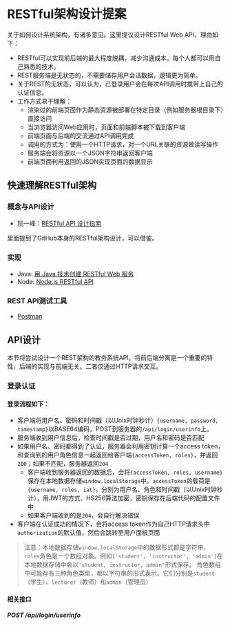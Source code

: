 # RESTful架构设计提案

关于如何设计系统架构，有诸多意见。这里提议设计RESTful Web API，理由如下：
* RESTful可以实现前后端的最大程度脱耦，减少沟通成本。每个人都可以用自己熟悉的技术。
* REST服务端是无状态的，不需要储存用户会话数据，逻辑更为简单。
* 关于REST的无状态，可以认为，已登录用户会在每次API调用时携带上自己的认证信息。
* 工作方式易于理解：
  * 渲染过的前端页面作为静态资源被部署在特定目录（例如服务器根目录下）直接访问
  * 当浏览器访问Web应用时，页面和前端脚本被下载到客户端
  * 前端页面与后端的交流通过API调用完成
  * 调用的方式为：使用一个HTTP请求，对一个URL关联的资源做读写操作
  * 服务端会将资源以一个JSON字符串返回客户端
  * 前端页面利用返回的JSON实现页面的数据显示

## 快速理解RESTful架构
### 概念与API设计
* 阮一峰：[RESTful API 设计指南](http://www.ruanyifeng.com/blog/2014/05/restful_api.html)

里面提到了GitHub本身的RESTful架构设计，可以借鉴。

### 实现
* Java: [用 Java 技术创建 RESTful Web 服务](https://www.ibm.com/developerworks/cn/web/wa-jaxrs/index.html)
* Node: [Node.js RESTful API](http://www.runoob.com/nodejs/nodejs-restful-api.html)

### REST API测试工具
* [Postman](https://www.getpostman.com/)

## API设计
本节将尝试设计一个REST架构的教务系统API。将前后端分离是一个重要的特性，后端的实现与前端无关。二者仅通过HTTP请求交互。

### 登录认证
#### 登录流程如下：
* 客户端将用户名、密码和时间戳（以Unix时钟秒计）`{username, password, timestamp}`以BASE64编码，POST到服务器的`/api/login/userinfo`上。
* 服务端收到用户信息后，检查时间戳是否过期，用户名和密码是否匹配
* 如果用户名、密码都得到了认证，服务器会利用密钥计算一个access token，和查询到的用户角色信息一起返回给客户端`{accessToken, roles}`，并返回`200`；如果不匹配，服务器返回`204`
  * 客户端收到服务器返回的数据后，会将`{accessToken, roles, username}`保存在本地数据存储`window.localStorage`中。`accessToken`的载荷是`{username, roles, iat}`，分别为用户名、角色和时间戳（以Unix时钟秒计），用JWT的方式、HS256算法加密，密钥保存在后端代码的配置文件中
  * 如果客户端收到的是`204`，会自行解决错误
* 客户端在认证成功的情况下，会将access token作为自己HTTP请求头中`authorization`的默认值，然后会跳转至用户面板页面

> 注意：本地数据存储`window.localStorage`中的数据形式都是字符串，`roles`角色是一个数组对象。例如`['student', 'instructor', 'admin']`在本地数据存储中会以`'student, instructor, admin'`形式保存。
> 角色数组中可能存有三种角色类型，都以字符串的形式表示。它们分别是`student`（学生）、`lecturer`（教师）和`admin`（管理员）
#### 相关接口
##### POST /api/login/userinfo
